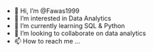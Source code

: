 - 👋 Hi, I’m @Fawas1999
- 👀 I’m interested in Data Analytics  
- 🌱 I’m currently learning SQL & Python
- 💞️ I’m looking to collaborate on data analytics
- 📫 How to reach me ...

<!---
Fawas1999/Fawas1999 is a ✨ special ✨ repository because its `README.md` (this file) appears on your GitHub profile.
You can click the Preview link to take a look at your changes.
--->
